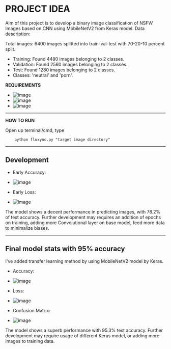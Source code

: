 # **PROJECT IDEA**

Aim of this project is to develop a binary image classification of NSFW Images based on CNN using MobileNetV2 from Keras model.
Data description:

Total images: 6400 images splitted into train-val-test with 70-20-10 percent split.
- Training: Found 4480 images belonging to 2 classes.
- Validation: Found 2560 images belonging to 2 classes.
- Test: Found 1280 images belonging to 2 classes.
- Classes: 'neutral' and 'porn'.

**REQUIREMENTS**
- ![image](https://github.com/user-attachments/assets/2de33ed8-3c39-4555-8436-f6726b7d0e57)
- ![image](https://github.com/user-attachments/assets/d52db472-ab9e-4408-b70d-2a681a38e882)
- ![image](https://github.com/user-attachments/assets/49e16896-a755-45c6-82f7-d3dfa4084131)


---
**HOW TO RUN**

Open up terminal/cmd, type
```
    python fluxync.py "target image directory"
```

---
## **Development**

- Early Accuracy:
- ![image](https://github.com/user-attachments/assets/8f4eab6a-cb9d-46ef-89cc-a51f64efdfe5)

- Early Loss:
- ![image](https://github.com/user-attachments/assets/bf12c065-196d-4f09-9f3a-273203fdf8e5)

The model shows a decent performance in predicting images, with 78.2% of test accuracy.
Further development may requires an addition of epochs on training, adding more Convolutional layer on base model, feed more data to minimalize biases.

---

## **Final model stats with 95% accuracy**

I've added transfer learning method by using MobileNetV2 model by Keras.

- Accuracy:
- ![image](https://github.com/user-attachments/assets/026f2b4a-0a4e-45ac-815d-4500efcbe5d9)

- Loss:
- ![image](https://github.com/user-attachments/assets/b86de15c-ac2d-40fc-b8dd-c9a7e19a08d4)

- Confusion Matrix:
- ![image](https://github.com/user-attachments/assets/13f5aa1c-a468-4cd5-84e5-5d579a9e83a8)

The model shows a superb performance with 95.3% test accuracy.
Further development may require usage of different Keras model, or adding more images to training data.
